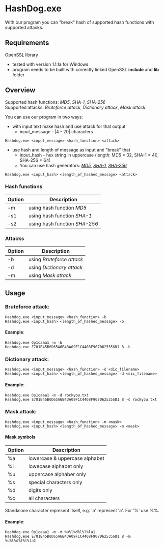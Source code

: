 # HashDog.exe

With our program you can "break" hash of supported hash functions with supported attacks.
## Requirements
OpenSSL library
* tested with version 1.1.1a for Windows
* program needs to be built with correctly linked OpenSSL **include** and **lib** folder
## Overview
Supported hash functions: *MD5*, *SHA-1*, *SHA-256*\
Supported attacks: *Bruteforce attack*, *Dictionary attack*, *Mask attack*

You can use our program in two ways:
* with input text make hash and use attack for that output 
    - input_message - |4 - 20| characters
```
Hashdog.exe <input_message> <hash_function> <attack>
```
* use hash and length of message as input and "break" that
    - input_hash - hex string in uppercase (length: MD5 = 32, SHA-1 = 40, SHA-256 = 64)
    - You can use hash generators: [*MD5*](https://passwordsgenerator.net/md5-hash-generator/), [*SHA-1*](https://passwordsgenerator.net/sha1-hash-generator/), [*SHA-256*](https://passwordsgenerator.net/sha256-hash-generator/)
```
Hashdog.exe <input_hash> <length_of_hashed_message> <attack>
```

### Hash functions
| Option | Description |
| ------ | ----------- |
| -m   | using hash function *MD5* |
| -s1  | using hash function *SHA-1* |
| -s2  | using hash function *SHA-256* |

### Attacks
| Option | Description |
| ------ | ----------- |
| -b   | using *Bruteforce attack* |
| -d  | using *Dictionary attack* |
| -m  | using *Mask attack* |


## Usage

### Bruteforce attack:
```
Hashdog.exe <input_message> <hash_function> -b
Hashdog.exe <input_hash> <length_of_hashed_message> -b
```
#### Example:
```
Hashdog.exe Op1caaa1 -m -b
Hashdog.exe E701E45B0D65A6B43A09F1C4408F9070625356D1 8 -b
```

### Dictionary attack:
```
Hashdog.exe <input_message> <hash_function> -d <dic_filename>
Hashdog.exe <input_hash> <length_of_hashed_message> -d <dic_filename>
```
#### Example:
```
Hashdog.exe Op1caaa1 -m -d rockyou.txt
Hashdog.exe E701E45B0D65A6B43A09F1C4408F9070625356D1 8 -d rockyou.txt
```

### Mask attack:
```
Hashdog.exe <input_message> <hash_function> -m <mask>
Hashdog.exe <input_hash> <length_of_hashed_message> -m <mask>
```
#### Mask symbols

 Option | Description 
 ------ | ----------- 
 %a  | lowercase & uppercase alphabet 
 %l  | lowecase alphabet only 
 %u  | uppercase alphaber only 
 %s  | special characters only 
 %d  | digits only 
 %c  | all characters   
 
Standalone character represent itself, e.g. 'a' represent 'a'.
For '%' use %%.

#### Example:
```
Hashdog.exe Op1caaa1 -m -m %u%l%d%l%l%la1
Hashdog.exe E701E45B0D65A6B43A09F1C4408F9070625356D1 8 -m %u%l%d%l%l%la1
```
